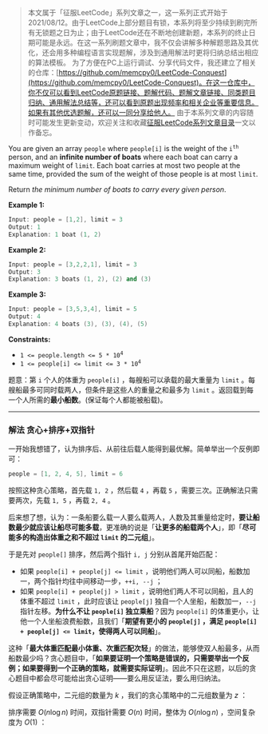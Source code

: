 > 本文属于「征服LeetCode」系列文章之一，这一系列正式开始于2021/08/12。由于LeetCode上部分题目有锁，本系列将至少持续到刷完所有无锁题之日为止；由于LeetCode还在不断地创建新题，本系列的终止日期可能是永远。在这一系列刷题文章中，我不仅会讲解多种解题思路及其优化，还会用多种编程语言实现题解，涉及到通用解法时更将归纳总结出相应的算法模板。
> <b></b>
> 为了方便在PC上运行调试、分享代码文件，我还建立了相关的仓库：[https://github.com/memcpy0/LeetCode-Conquest](https://github.com/memcpy0/LeetCode-Conquest)。在这一仓库中，你不仅可以看到LeetCode原题链接、题解代码、题解文章链接、同类题目归纳、通用解法总结等，还可以看到原题出现频率和相关企业等重要信息。如果有其他优选题解，还可以一同分享给他人。
> <b></b>
> 由于本系列文章的内容随时可能发生更新变动，欢迎关注和收藏[征服LeetCode系列文章目录](https://memcpy0.blog.csdn.net/article/details/119656559)一文以作备忘。

<p>You are given an array <code>people</code> where <code>people[i]</code> is the weight of the <code>i<sup>th</sup></code> person, and an <strong>infinite number of boats</strong> where each boat can carry a maximum weight of <code>limit</code>. Each boat carries at most two people at the same time, provided the sum of the weight of those people is at most <code>limit</code>.</p>

<p>Return <em>the minimum number of boats to carry every given person</em>.</p>
 
<p><strong>Example 1:</strong></p>

```cpp
Input: people = [1,2], limit = 3
Output: 1
Explanation: 1 boat (1, 2)
```
<p><strong>Example 2:</strong></p>

```cpp
Input: people = [3,2,2,1], limit = 3
Output: 3
Explanation: 3 boats (1, 2), (2) and (3)
```

<p><strong>Example 3:</strong></p>

```cpp
Input: people = [3,5,3,4], limit = 5
Output: 4
Explanation: 4 boats (3), (3), (4), (5)
```

 
<p><strong>Constraints:</strong></p> 
<ul>
	<li><code>1 &lt;= people.length &lt;= 5 * 10<sup>4</sup></code></li>
	<li><code>1 &lt;= people[i] &lt;= limit &lt;= 3 * 10<sup>4</sup></code></li>
</ul>


题意：第 `i` 个人的体重为 `people[i]` ，每艘船可以承载的最大重量为 `limit` 。每艘船最多可同时载两人，但条件是这些人的重量之和最多为 `limit` 。返回载到每一个人所需的**最小船数**。(保证每个人都能被船载)。
 
---
### 解法 贪心+排序+双指针
一开始我想错了，认为排序后、从前往后载人能得到最优解。简单举出一个反例即可：
```cpp
people = [1, 2, 4, 5], limit = 6
```
按照这种贪心策略，首先载 `1, 2` ，然后载 `4` ，再载 `5` ，需要三次。正确解法只需要两次，先载 `1, 5` ，再载 `2, 4` 。

后来想了想，认为：一条船要么载一人要么载两人，人数及其重量给定时，**要让船数最少就应该让船尽可能多载**，更准确的说是「**让更多的船载两个人**」，即「**尽可能多的构造出体重之和不超过 `limit` 的二元组**」。

于是先对 `people[]` 排序，然后两个指针 `i, j` 分别从首尾开始匹配：
- 如果 `people[i] + people[j] <= limit` ，说明他们两人可以同船，船数加一，两个指针均往中间移动一步，`++i, --j` ；
- 如果 `people[i] + people[j] > limit` ，说明他们两人不可以同船，且人的体重不超过 `limit` ，此时应该让 `people[j]` 独自一个人坐船，船数加一，`--j` 指针左移。**为什么不让 `people[i]` 独立乘船**？因为 `people[i]` 的体重更小，让他一个人坐船浪费船数，且我们「**期望有更小的 `people[j]` ，满足 `people[i] + people[j] <= limit`，使得两人可以同船**」。

这种「**最大体重匹配最小体重、次重匹配次轻**」的做法，能够使双人船最多，从而船数最少吗？贪心题目中，「**如果要证明一个策略是错误的，只需要举出一个反例；如果要得到一个正确的策略，就需要实际证明**」。因此不只在这题，以后的贪心题目中都会尽可能给出贪心证明——要么用反证法，要么用归纳法。

假设正确策略中，二元组的数量为 $k$ ，我们的贪心策略中的二元组数量为 $z$ ：



排序需要 $O(n\log n)$ 时间，双指针需要 $O(n)$ 时间，整体为 $O(n\log n)$ ，空间复杂度为 $O(1)$ ：





